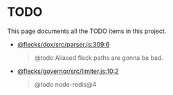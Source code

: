 # TODO

This page documents all the TODO items in this project.

- <a href='https://github.com/cha0s/flecks/tree/3e5a90d/packages/dox/src/parser.js#L309'>@flecks/dox/src/parser.js:309:6</a>
  > @todo Aliased fleck paths are gonna be bad.
- <a href='https://github.com/cha0s/flecks/tree/3e5a90d/packages/governor/src/limiter.js#L10'>@flecks/governor/src/limiter.js:10:2</a>
  > @todo node-redis@4
